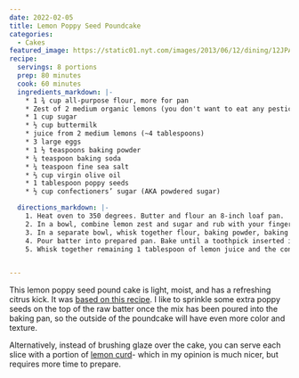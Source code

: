 ```yaml
---
date: 2022-02-05
title: Lemon Poppy Seed Poundcake
categories:
  - Cakes
featured_image: https://static01.nyt.com/images/2013/06/12/dining/12JPAPPE3/12JPAPPE3-articleLarge.jpg
recipe:
  servings: 8 portions
  prep: 80 minutes
  cook: 60 minutes
  ingredients_markdown: |-
    * 1 ¾ cup all-purpose flour, more for pan
    * Zest of 2 medium organic lemons (you don't want to eat any pesticides which can soak into the peel)
    * 1 cup sugar
    * ½ cup buttermilk
    * juice from 2 medium lemons (~4 tablespoons)
    * 3 large eggs
    * 1 ½ teaspoons baking powder
    * ¼ teaspoon baking soda
    * ¼ teaspoon fine sea salt
    * ⅔ cup virgin olive oil
    * 1 tablespoon poppy seeds
    * ½ cup confectioners’ sugar (AKA powdered sugar)

  directions_markdown: |-
    1. Heat oven to 350 degrees. Butter and flour an 8-inch loaf pan.
    2. In a bowl, combine lemon zest and sugar and rub with your fingers until it looks like wet sand. Whisk in buttermilk, 3 tablespoons lemon juice (saving 1 tablespoon for the glaze), and the eggs. 
    3. In a separate bowl, whisk together flour, baking powder, baking soda and salt. Whisk dry ingredients into the batter, then whisk in oil and poppy seeds.
    4. Pour batter into prepared pan. Bake until a toothpick inserted in the center emerges clean, about 1 hour. Let cool in pan until warm to the touch, then turn out onto a baking rack set over a rimmed baking sheet. Turn cake right side up.
    5. Whisk together remaining 1 tablespoon of lemon juice and the confectioners’ sugar. Use a pastry brush to spread glaze evenly over top and sides of cake. Cool completely before slicing.


---
```

This lemon poppy seed pound cake is light, moist, and has a refreshing citrus kick. It was [based on this recipe](https://cooking.nytimes.com/recipes/1014800-lemon-poppy-seed-poundcake). I like to sprinkle some extra poppy seeds on the top of the raw batter once the mix has been poured into the baking pan, so the outside of the poundcake will have even more color and texture.

Alternatively, instead of brushing glaze over the cake, you can serve each slice with a portion of [lemon curd]()- which in my opinion is much nicer, but requires more time to prepare. 
